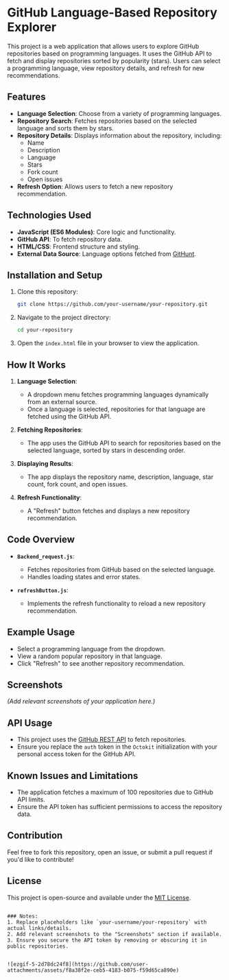 

# GitHub Language-Based Repository Explorer

This project is a web application that allows users to explore GitHub repositories based on programming languages. It uses the GitHub API to fetch and display repositories sorted by popularity (stars). Users can select a programming language, view repository details, and refresh for new recommendations.

## Features

- **Language Selection**: Choose from a variety of programming languages.
- **Repository Search**: Fetches repositories based on the selected language and sorts them by stars.
- **Repository Details**: Displays information about the repository, including:
  - Name
  - Description
  - Language
  - Stars
  - Fork count
  - Open issues
- **Refresh Option**: Allows users to fetch a new repository recommendation.

## Technologies Used

- **JavaScript (ES6 Modules)**: Core logic and functionality.
- **GitHub API**: To fetch repository data.
- **HTML/CSS**: Frontend structure and styling.
- **External Data Source**: Language options fetched from [GitHunt](https://github.com/kamranahmedse/githunt).

## Installation and Setup

1. Clone this repository:
   ```bash
   git clone https://github.com/your-username/your-repository.git
   ```
2. Navigate to the project directory:
   ```bash
   cd your-repository
   ```
3. Open the `index.html` file in your browser to view the application.

## How It Works

1. **Language Selection**:
   - A dropdown menu fetches programming languages dynamically from an external source.
   - Once a language is selected, repositories for that language are fetched using the GitHub API.

2. **Fetching Repositories**:
   - The app uses the GitHub API to search for repositories based on the selected language, sorted by stars in descending order.

3. **Displaying Results**:
   - The app displays the repository name, description, language, star count, fork count, and open issues.

4. **Refresh Functionality**:
   - A "Refresh" button fetches and displays a new repository recommendation.

## Code Overview

- **`Backend_request.js`**:
  - Fetches repositories from GitHub based on the selected language.
  - Handles loading states and error states.

- **`refreshButton.js`**:
  - Implements the refresh functionality to reload a new repository recommendation.

## Example Usage

- Select a programming language from the dropdown.
- View a random popular repository in that language.
- Click "Refresh" to see another repository recommendation.

## Screenshots

*(Add relevant screenshots of your application here.)*

## API Usage

- This project uses the [GitHub REST API](https://docs.github.com/en/rest) to fetch repositories.
- Ensure you replace the `auth` token in the `Octokit` initialization with your personal access token for the GitHub API.

## Known Issues and Limitations

- The application fetches a maximum of 100 repositories due to GitHub API limits.
- Ensure the API token has sufficient permissions to access the repository data.

## Contribution

Feel free to fork this repository, open an issue, or submit a pull request if you'd like to contribute!

## License

This project is open-source and available under the [MIT License](LICENSE).
```

### Notes:
1. Replace placeholders like `your-username/your-repository` with actual links/details.
2. Add relevant screenshots to the "Screenshots" section if available.
3. Ensure you secure the API token by removing or obscuring it in public repositories.


![ezgif-5-2d78dc24f8](https://github.com/user-attachments/assets/f8a38f2e-ceb5-4183-b075-f59d65ca890e)
